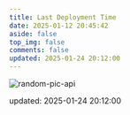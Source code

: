 ```yaml
---
title: Last Deployment Time
date: 2025-01-12 20:45:42
aside: false
top_img: false
comments: false
updated: 2025-01-24 20:12:00
---
```


![random-pic-api](https://api.dong4j.ink:1024/cover)

updated: 2025-01-24 20:12:00